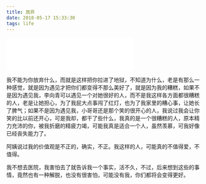 ```yaml
---
title: 放弃
date: 2018-05-17 15:33:30
tags: life
---
```

<iframe frameborder="no" border="0" marginwidth="0" marginheight="0" width=330 height=86 src="//music.163.com/outchain/player?type=2&id=535195960&auto=0&height=66"></iframe>

我不能为你放弃什么，而就是这样把你拉进了地狱，不知道为什么，老是有那么一种感觉，就是因为遇见才把你们都变得不那么美好了，就是因为我的糟糕，如果不是因为遇见我，李向青可以遇见一个对她很好的人，而不是我这样各方面都很糟糕的人，老是让她担心，为了我屁大点事闯了红灯，也为了我家里的糟心事，让她长了脾气；如果不是因为遇见我，小哥哥还是那个笑的很开心的人，我说过我会让你笑的比以前还开心，可是我却，都干了些什么，我真的是一个很糟糕的人，原本精力充沛的你，被我折磨的精疲力竭，可能我真是适合一个人，虽然羡慕，可我好像已经丧失能力了。

阿姨说过我的价值观是不正的，确实，不正。我这样的人，可能真的不值得爱，不值得。

我不想去医院，我害怕去了就告诉我一个事实，活不久，不过，后来想到这些的事情，竟然也有一种解脱，也没有很害怕，可能没有我，你们都将会变得更好。